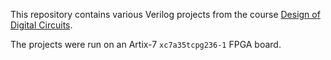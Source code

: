 This repository contains various Verilog projects from the course [Design of Digital Circuits](https://safari.ethz.ch/digitaltechnik/spring2018/doku.php?id=labs).

The projects were run on an Artix-7 `xc7a35tcpg236-1` FPGA board.
